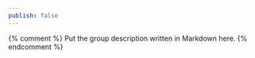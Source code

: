 ```yaml
---
publish: false
---
```


{% comment %}
Put the group description written in Markdown here.
{% endcomment %}
